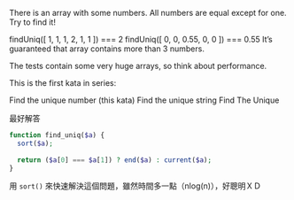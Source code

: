 
There is an array with some numbers. All numbers are equal except for one. Try to find it!

findUniq([ 1, 1, 1, 2, 1, 1 ]) === 2
findUniq([ 0, 0, 0.55, 0, 0 ]) === 0.55
It’s guaranteed that array contains more than 3 numbers.

The tests contain some very huge arrays, so think about performance.

This is the first kata in series:

Find the unique number (this kata)
Find the unique string
Find The Unique

最好解答

```php
function find_uniq($a) {
  sort($a);
  
  return ($a[0] === $a[1]) ? end($a) : current($a);
}
```

用 `sort()` 來快速解決這個問題，雖然時間多一點（nlog(n)），好聰明ＸＤ
